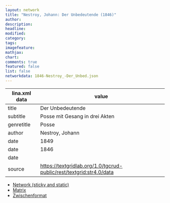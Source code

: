 ```yaml
---
layout: network
title: "Nestroy, Johann: Der Unbedeutende (1846)"
author:
description:
headline:
modified:
category:
tags:
imagefeature: 
mathjax: 
chart: 
comments: true
featured: false
list: false
networkdata: 1846-Nestroy_-Der_Unbed.json
---
```

lina.xml data  | value
------------- | -------------
title|Der Unbedeutende
subtitle|Posse mit Gesang in drei Akten
genretitle|Posse
author|Nestroy, Johann
date|1849
date|1846
date|
source|https://textgridlab.org/1.0/tgcrud-public/rest/textgrid:str4.0/data


* [Network (sticky and static)](/network117)
* [Matrix](/matrix117)
* [Zwischenformat](/lina117 )

